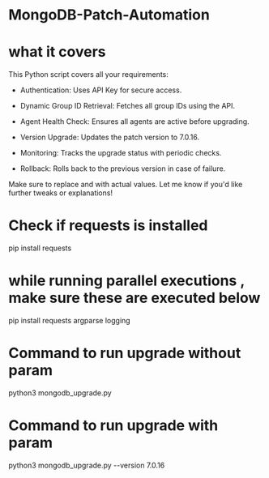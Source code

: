 
# MongoDB-Patch-Automation

# what it covers 

This Python script covers all your requirements:

- Authentication: Uses API Key for secure access.

- Dynamic Group ID Retrieval: Fetches all group IDs using the API.

- Agent Health Check: Ensures all agents are active before upgrading.

- Version Upgrade: Updates the patch version to 7.0.16.

- Monitoring: Tracks the upgrade status with periodic checks.

- Rollback: Rolls back to the previous version in case of failure.

Make sure to replace <ops-manager-url> and <your-api-key> with actual values. Let me know if you'd like further tweaks or explanations!

# Check if requests is installed 

pip install requests

# while running parallel executions , make sure these are executed below
pip install requests argparse logging


# Command to run upgrade without param

python3 mongodb_upgrade.py

# Command to run upgrade with param

python3 mongodb_upgrade.py --version 7.0.16
